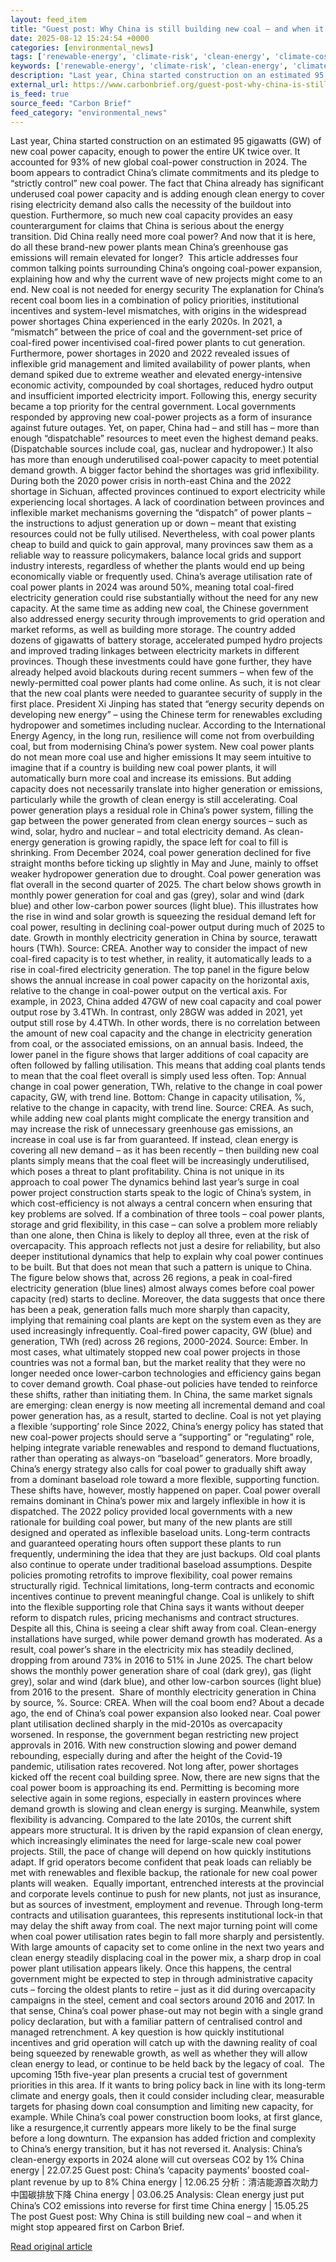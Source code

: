 ```yaml
---
layout: feed_item
title: "Guest post: Why China is still building new coal – and when it might stop"
date: 2025-08-12 15:24:54 +0000
categories: [environmental_news]
tags: ['renewable-energy', 'climate-risk', 'clean-energy', 'climate-costs', 'insurance', 'year-2024', 'solar-power', 'wind-power', 'urgent', 'water-crisis']
keywords: ['renewable-energy', 'climate-risk', 'clean-energy', 'climate-costs', 'insurance', 'china', 'post', 'guest']
description: "Last year, China started construction on an estimated 95 gigawatts (GW) of new coal power capacity, enough to power the entire UK twice over"
external_url: https://www.carbonbrief.org/guest-post-why-china-is-still-building-new-coal-and-when-it-might-stop/
is_feed: true
source_feed: "Carbon Brief"
feed_category: "environmental_news"
---
```


Last year, China started construction on an estimated 95 gigawatts (GW) of new coal power capacity, enough to power the entire UK twice over. It accounted for 93% of new global coal-power construction in 2024. The boom appears to contradict China’s climate commitments and its pledge to “strictly control” new coal power. The fact that China already has significant underused coal power capacity and is adding enough clean energy to cover rising electricity demand also calls the necessity of the buildout into question. Furthermore, so much new coal capacity provides an easy counterargument for claims that China is serious about the energy transition. Did China really need more coal power? And now that it is here, do all these brand-new power plants mean China’s greenhouse gas emissions will remain elevated for longer?&nbsp; This article addresses four common talking points surrounding China’s ongoing coal-power expansion, explaining how and why the current wave of new projects might come to an end. New coal is not needed for energy security The explanation for China’s recent coal boom lies in a combination of policy priorities, institutional incentives and system-level mismatches, with origins in the widespread power shortages China experienced in the early 2020s. In 2021, a “mismatch” between the price of coal and the government-set price of coal-fired power incentivised coal-fired power plants to cut generation. Furthermore, power shortages in 2020 and 2022 revealed issues of inflexible grid management and limited availability of power plants, when demand spiked due to extreme weather and elevated energy-intensive economic activity, compounded by coal shortages, reduced hydro output and insufficient imported electricity import. Following this, energy security became a top priority for the central government. Local governments responded by approving new coal-power projects as a form of insurance against future outages. Yet, on paper, China had – and still has – more than enough “dispatchable” resources to meet even the highest demand peaks. (Dispatchable sources include coal, gas, nuclear and hydropower.) It also has more than enough underutilised coal-power capacity to meet potential demand growth. A bigger factor behind the shortages was grid inflexibility. During both the 2020 power crisis in north-east China and the 2022 shortage in Sichuan, affected provinces continued to export electricity while experiencing local shortages. A lack of coordination between provinces and inflexible market mechanisms governing the “dispatch” of power plants – the instructions to adjust generation up or down – meant that existing resources could not be fully utilised. Nevertheless, with coal power plants cheap to build and quick to gain approval, many provinces saw them as a reliable way to reassure policymakers, balance local grids and support industry interests, regardless of whether the plants would end up being economically viable or frequently used. China’s average utilisation rate of coal power plants in 2024 was around 50%, meaning total coal-fired electricity generation could rise substantially without the need for any new capacity. At the same time as adding new coal, the Chinese government also addressed energy security through improvements to grid operation and market reforms, as well as building more storage. The country added dozens of gigawatts of battery storage, accelerated pumped hydro projects and improved trading linkages between electricity markets in different provinces. Though these investments could have gone further, they have already helped avoid blackouts during recent summers – when few of the newly-permitted coal power plants had come online. As such, it is not clear that the new coal plants were needed to guarantee security of supply in the first place. President Xi Jinping has stated that “energy security depends on developing new energy” – using the Chinese term for renewables excluding hydropower and sometimes including nuclear. According to the International Energy Agency, in the long run, resilience will come not from overbuilding coal, but from modernising China’s power system. New coal power plants do not mean more coal use and higher emissions It may seem intuitive to imagine that if a country is building new coal power plants, it will automatically burn more coal and increase its emissions. But adding capacity does not necessarily translate into higher generation or emissions, particularly while the growth of clean energy is still accelerating. Coal power generation plays a residual role in China’s power system, filling the gap between the power generated from clean energy sources – such as wind, solar, hydro and nuclear – and total electricity demand. As clean-energy generation is growing rapidly, the space left for coal to fill is shrinking. From December 2024, coal power generation declined for five straight months before ticking up slightly in May and June, mainly to offset weaker hydropower generation due to drought. Coal power generation was flat overall in the second quarter of 2025. The chart below shows growth in monthly power generation for coal and gas (grey), solar and wind (dark blue) and other low-carbon power sources (light blue). This illustrates how the rise in wind and solar growth is squeezing the residual demand left for coal power, resulting in declining coal-power output during much of 2025 to date. Growth in monthly electricity generation in China by source, terawatt hours (TWh). Source: CREA. Another way to consider the impact of new coal-fired capacity is to test whether, in reality, it automatically leads to a rise in coal-fired electricity generation. The top panel in the figure below shows the annual increase in coal power capacity on the horizontal axis, relative to the change in coal-power output on the vertical axis. For example, in 2023, China added 47GW of new coal capacity and coal power output rose by 3.4TWh. In contrast, only 28GW was added in 2021, yet output still rose by 4.4TWh. In other words, there is no correlation between the amount of new coal capacity and the change in electricity generation from coal, or the associated emissions, on an annual basis. Indeed, the lower panel in the figure shows that larger additions of coal capacity are often followed by falling utilisation. This means that adding coal plants tends to mean that the coal fleet overall is simply used less often. Top: Annual change in coal power generation, TWh, relative to the change in coal power capacity, GW, with trend line. Bottom: Change in capacity utilisation, %, relative to the change in capacity, with trend line. Source: CREA. As such, while adding new coal plants might complicate the energy transition and may increase the risk of unnecessary greenhouse gas emissions, an increase in coal use is far from guaranteed. If instead, clean energy is covering all new demand –&nbsp;as it has been recently&nbsp;– then building new coal plants simply means that the coal fleet will be increasingly underutilised, which poses a threat to plant profitability. China is not unique in its approach to coal power The dynamics behind last year’s surge in coal power project construction starts speak to the logic of China’s system, in which cost-efficiency is not always a central concern when ensuring that key problems are solved. If a combination of three tools – coal power plants, storage and grid flexibility, in this case – can solve a problem more reliably than one alone, then China is likely to deploy all three, even at the risk of overcapacity. This approach reflects not just a desire for reliability, but also deeper institutional dynamics that help to explain why coal power continues to be built. But that does not mean that such a pattern is unique to China. The figure below shows that, across 26 regions, a peak in coal-fired electricity generation (blue lines) almost always comes before coal power capacity (red) starts to decline. Moreover, the data suggests that once there has been a peak, generation falls much more sharply than capacity, implying that remaining coal plants are kept on the system even as they are used increasingly infrequently. Coal-fired power capacity, GW (blue) and generation, TWh (red) across 26 regions, 2000-2024. Source: Ember. In most cases, what ultimately stopped new coal power projects in those countries was not a formal ban, but the market reality that they were no longer needed once lower-carbon technologies and efficiency gains began to cover demand growth. Coal phase-out policies have tended to reinforce these shifts, rather than initiating them. In China, the same market signals are emerging: clean energy is now meeting all incremental demand and coal power generation has, as a result, started to decline. Coal is not yet playing a flexible ‘supporting’ role Since 2022, China’s energy policy has stated that new coal-power projects should serve a “supporting” or “regulating” role, helping integrate variable renewables and respond to demand fluctuations, rather than operating as always-on “baseload” generators. More broadly, China’s energy strategy also calls for coal power to gradually shift away from a dominant baseload role toward a more flexible, supporting function. These shifts have, however, mostly happened on paper. Coal power overall remains dominant in China’s power mix and largely inflexible in how it is dispatched. The 2022 policy provided local governments with a new rationale for building coal power, but many of the new plants are still designed and operated as inflexible baseload units. Long-term contracts and guaranteed operating hours often support these plants to run frequently, undermining the idea that they are just backups. Old coal plants also continue to operate under traditional baseload assumptions. Despite policies promoting retrofits to improve flexibility, coal power remains structurally rigid. Technical limitations, long-term contracts and economic incentives continue to prevent meaningful change. Coal is unlikely to shift into the flexible supporting role that China says it wants without deeper reform to dispatch rules, pricing mechanisms and contract structures. Despite all this, China is seeing a clear shift away from coal. Clean-energy installations have surged, while power demand growth has moderated. As a result, coal power’s share in the electricity mix has steadily declined, dropping from around 73% in 2016 to 51% in June 2025. The chart below shows the monthly power generation share of coal (dark grey), gas (light grey), solar and wind (dark blue), and other low-carbon sources (light blue) from 2016 to the present.&nbsp; Share of monthly electricity generation in China by source, %. Source: CREA. When will the coal boom end? About a decade ago, the end of China’s coal power expansion also looked near. Coal power plant utilisation declined sharply in the mid-2010s as overcapacity worsened. In response, the government began restricting new project approvals in 2016. With new construction slowing and power demand rebounding, especially during and after the height of the Covid-19 pandemic, utilisation rates recovered. Not long after, power shortages kicked off the recent coal building spree. Now, there are new signs that the coal power boom is approaching its end. Permitting is becoming more selective again in some regions, especially in eastern provinces where demand growth is slowing and clean energy is surging. Meanwhile, system flexibility is advancing. Compared to the late 2010s, the current shift appears more structural. It is driven by the rapid expansion of clean energy, which increasingly eliminates the need for large-scale new coal power projects. Still, the pace of change will depend on how quickly institutions adapt. If grid operators become confident that peak loads can reliably be met with renewables and flexible backup, the rationale for new coal power plants will weaken.&nbsp; Equally important, entrenched interests at the provincial and corporate levels continue to push for new plants, not just as insurance, but as sources of investment, employment and revenue. Through long-term contracts and utilisation guarantees, this represents institutional lock-in that may delay the shift away from coal. The next major turning point will come when coal power utilisation rates begin to fall more sharply and persistently. With large amounts of capacity set to come online in the next two years and clean energy steadily displacing coal in the power mix, a sharp drop in coal power plant utilisation appears likely. Once this happens, the central government might be expected to step in through administrative capacity cuts – forcing the oldest plants to retire – just as it did during overcapacity campaigns in the steel, cement and coal sectors around 2016 and 2017. In that sense, China’s coal power phase-out may not begin with a single grand policy declaration, but with a familiar pattern of centralised control and managed retrenchment. A key question is how quickly institutional incentives and grid operation will catch up with the dawning reality of coal being squeezed by renewable growth, as well as whether they will allow clean energy to lead, or continue to be held back by the legacy of coal.&nbsp; The upcoming 15th five-year plan presents a crucial test of government priorities in this area. If it wants to bring policy back in line with its long-term climate and energy goals, then it could consider including clear, measurable targets for phasing down coal consumption and limiting new capacity, for example. While China’s coal power construction boom looks, at first glance, like a resurgence,it currently appears more likely to be the final surge before a long downturn. The expansion has added friction and complexity to China’s energy transition, but it has not reversed it. Analysis: China’s clean-energy exports in 2024 alone will cut overseas CO2 by 1% China energy | 22.07.25 Guest post: China’s ‘capacity payments’ boosted coal-plant revenue by up to 8% China energy | 12.06.25 分析：清洁能源首次助力中国碳排放下降 China energy | 03.06.25 Analysis: Clean energy just put China’s CO2 emissions into reverse for first time China energy | 15.05.25 The post Guest post: Why China is still building new coal – and when it might stop appeared first on Carbon Brief.

[Read original article](https://www.carbonbrief.org/guest-post-why-china-is-still-building-new-coal-and-when-it-might-stop/)
